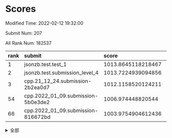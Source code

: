 # Scores

Modified Time: 2022-02-12 19:32:00

Submit Num: 207

All Rank Num: 182537

| rank |               submit               |       score        |       sigma        | pk_num |
| :--- | :--------------------------------- | :----------------- | :----------------- | :----- |
| 1    | jsonzb.test.test_1                 | 1013.8645118218467 | 0.8314859038782397 | 3532   |
| 2    | jsonzb.test.submission_level_4     | 1013.7224939094856 | 0.7705360300960444 | 3527   |
| 3    | cpp.21_12_24.submission-2b2ea0d7   | 1012.1158520124211 | 0.7872845410712035 | 3528   |
| 54   | cpp.2022_01_09.submission-5b0e3de2 | 1006.974448820544  | 0.7337012223274911 | 3521   |
| 66   | cpp.2022_01_09.submission-816672bd | 1003.9754904612436 | 0.7226981471098984 | 3530   |


<details>
<summary>全部</summary>

| rank |                 submit                 |       score        |       sigma        | pk_num |
| :--- | :------------------------------------- | :----------------- | :----------------- | :----- |
| 1    | jsonzb.test.test_1                     | 1013.8645118218467 | 0.8314859038782397 | 3532   |
| 2    | jsonzb.test.submission_level_4         | 1013.7224939094856 | 0.7705360300960444 | 3527   |
| 3    | cpp.21_12_24.submission-2b2ea0d7       | 1012.1158520124211 | 0.7872845410712035 | 3528   |
| 4    | gobigger.level_3.submission_level_3_13 | 1011.2193789297241 | 0.8003577800658901 | 3522   |
| 5    | gobigger.level_3.submission_level_3_2  | 1011.0903569243723 | 0.7804761652828716 | 3520   |
| 6    | gobigger.level_3.submission_level_3_7  | 1011.0498141730429 | 0.7630819669217673 | 3534   |
| 7    | gobigger.level_3.submission_level_3_1  | 1011.0467888403913 | 0.7812016714783228 | 3529   |
| 8    | gobigger.level_3.submission_level_3_21 | 1010.9646327933553 | 0.7459613051032051 | 3518   |
| 9    | gobigger.level_3.submission_level_3_16 | 1010.9079226635749 | 0.7551892516594697 | 3523   |
| 10   | gobigger.level_3.submission_level_3_38 | 1010.8932894203443 | 0.7568714724415992 | 3526   |
| 11   | gobigger.level_3.submission_level_3_40 | 1010.763476922814  | 0.7750685818916775 | 3529   |
| 12   | gobigger.level_3.submission_level_3_10 | 1010.7290601174433 | 0.7628955417495528 | 3530   |
| 13   | gobigger.level_3.submission_level_3_11 | 1010.7172601984577 | 0.7903949153995155 | 3528   |
| 14   | gobigger.level_3.submission_level_3_46 | 1010.7166244686516 | 0.7790293162989578 | 3529   |
| 15   | gobigger.level_3.submission_level_3_41 | 1010.4451909751335 | 0.7567658744180807 | 3525   |
| 16   | gobigger.level_3.submission_level_3_28 | 1010.413387317753  | 0.7497886024994369 | 3529   |
| 17   | gobigger.level_3.submission_level_3_35 | 1010.3870345580942 | 0.7768477687553517 | 3530   |
| 18   | gobigger.level_3.submission_level_3_36 | 1010.3600450352003 | 0.7474034852336938 | 3527   |
| 19   | gobigger.level_3.submission_level_3_37 | 1010.2854386503865 | 0.7726501293370214 | 3531   |
| 20   | gobigger.level_3.submission_level_3_3  | 1010.2369513803052 | 0.7526018798377064 | 3526   |
| 21   | gobigger.level_3.submission_level_3_27 | 1010.197886628512  | 0.7477270038134755 | 3529   |
| 22   | gobigger.level_3.submission_level_3_30 | 1010.1137773544962 | 0.7392033312527195 | 3524   |
| 23   | gobigger.level_3.submission_level_3_26 | 1010.1131906016265 | 0.7425883270881519 | 3526   |
| 24   | gobigger.level_3.submission_level_3_32 | 1010.040167161397  | 0.7660087310909313 | 3531   |
| 25   | gobigger.level_3.submission_level_3_12 | 1009.9725517150133 | 0.7529545999282898 | 3527   |
| 26   | gobigger.level_3.submission_level_3_49 | 1009.8515272763004 | 0.7524348036302302 | 3532   |
| 27   | gobigger.level_3.submission_level_3_5  | 1009.830712315768  | 0.7653613022901029 | 3525   |
| 28   | gobigger.level_3.submission_level_3_39 | 1009.8232210405347 | 0.7647275501896145 | 3526   |
| 29   | gobigger.level_3.submission_level_3_9  | 1009.7801618063792 | 0.7701556043700332 | 3531   |
| 30   | gobigger.level_3.submission_level_3_44 | 1009.7788034691283 | 0.7543433653740909 | 3530   |
| 31   | gobigger.level_3.submission_level_3_14 | 1009.7712740516414 | 0.7528993443140183 | 3531   |
| 32   | gobigger.level_3.submission_level_3_42 | 1009.7393112398394 | 0.7728934349883674 | 3527   |
| 33   | gobigger.level_3.submission_level_3_33 | 1009.7294755927853 | 0.751138944241602  | 3521   |
| 34   | gobigger.level_3.submission_level_3_24 | 1009.7234417069536 | 0.7497494676143567 | 3528   |
| 35   | gobigger.level_3.submission_level_3_23 | 1009.6932643239322 | 0.7582101358365413 | 3523   |
| 36   | gobigger.level_3.submission_level_3_34 | 1009.6420995468042 | 0.7709585168970903 | 3530   |
| 37   | gobigger.level_3.submission_level_3_8  | 1009.6132292155002 | 0.7536449012780507 | 3531   |
| 38   | gobigger.level_3.submission_level_3_6  | 1009.53479375358   | 0.7435106232331855 | 3531   |
| 39   | gobigger.level_3.submission_level_3_48 | 1009.4764508591824 | 0.7435353157601347 | 3527   |
| 40   | gobigger.level_3.submission_level_3_17 | 1009.3773385363627 | 0.7461210556718132 | 3527   |
| 41   | gobigger.level_3.submission_level_3_22 | 1009.3683191457262 | 0.733278979837553  | 3527   |
| 42   | gobigger.level_3.submission_level_3_29 | 1009.3579755380657 | 0.7655009687204789 | 3522   |
| 43   | gobigger.level_3.submission_level_3_18 | 1009.349330870395  | 0.7564375721112262 | 3529   |
| 44   | gobigger.level_3.submission_level_3_0  | 1009.2861324960212 | 0.7484554033980237 | 3529   |
| 45   | gobigger.level_3.submission_level_3_47 | 1009.1879681900749 | 0.7754115724935723 | 3528   |
| 46   | gobigger.level_3.submission_level_3_25 | 1009.1791182313942 | 0.7388305596052581 | 3530   |
| 47   | gobigger.level_3.submission_level_3_45 | 1009.148101304195  | 0.745705748210825  | 3528   |
| 48   | gobigger.level_3.submission_level_3_19 | 1009.0934058728512 | 0.7375561345860527 | 3526   |
| 49   | gobigger.level_3.submission_level_3_20 | 1009.0911122613375 | 0.7466991630037885 | 3528   |
| 50   | gobigger.level_3.submission_level_3_31 | 1009.0274934235507 | 0.735359289805064  | 3532   |
| 51   | gobigger.level_3.submission_level_3_4  | 1009.0033236691158 | 0.7286302111416195 | 3529   |
| 52   | gobigger.level_3.submission_level_3_43 | 1008.9601175743597 | 0.7476075136868262 | 3524   |
| 53   | gobigger.level_3.submission_level_3_15 | 1008.8667077075725 | 0.7514939311511447 | 3527   |
| 54   | cpp.2022_01_09.submission-5b0e3de2     | 1006.974448820544  | 0.7337012223274911 | 3521   |
| 55   | gobigger.level_1.submission_level_1_3  | 1005.2348802842954 | 0.7131640223032731 | 3529   |
| 56   | gobigger.level_1.submission_level_1_43 | 1004.9527295464189 | 0.7209173358535278 | 3525   |
| 57   | gobigger.level_1.submission_level_1_36 | 1004.8641411610589 | 0.7246541931913293 | 3527   |
| 58   | gobigger.level_1.submission_level_1_45 | 1004.5256588183604 | 0.7253975070059241 | 3520   |
| 59   | gobigger.level_1.submission_level_1_44 | 1004.3905067708309 | 0.7159764765950727 | 3525   |
| 60   | gobigger.level_1.submission_level_1_21 | 1004.280516637553  | 0.7192552527596666 | 3529   |
| 61   | gobigger.level_1.submission_level_1_39 | 1004.2276054403562 | 0.7153132855129315 | 3525   |
| 62   | gobigger.level_1.submission_level_1_6  | 1004.2121684282617 | 0.7124206632826187 | 3529   |
| 63   | gobigger.level_1.submission_level_1_47 | 1004.1994957033924 | 0.7233030142493004 | 3528   |
| 64   | gobigger.level_1.submission_level_1_28 | 1004.1027008291031 | 0.7235051522640139 | 3530   |
| 65   | gobigger.level_1.submission_level_1_37 | 1004.083097647105  | 0.7108401484859521 | 3525   |
| 66   | cpp.2022_01_09.submission-816672bd     | 1003.9754904612436 | 0.7226981471098984 | 3530   |
| 67   | gobigger.level_1.submission_level_1_25 | 1003.9097660489749 | 0.7110483232611617 | 3530   |
| 68   | gobigger.level_1.submission_level_1_9  | 1003.9050625001568 | 0.7179590290350681 | 3525   |
| 69   | gobigger.level_1.submission_level_1_5  | 1003.899475807237  | 0.7168293679691552 | 3528   |
| 70   | gobigger.level_1.submission_level_1_15 | 1003.8538682662718 | 0.7122682530207677 | 3531   |
| 71   | gobigger.level_1.submission_level_1_30 | 1003.8054388316872 | 0.732899195997414  | 3529   |
| 72   | gobigger.level_1.submission_level_1_41 | 1003.7851702787399 | 0.7221106949635757 | 3530   |
| 73   | gobigger.level_1.submission_level_1_24 | 1003.7058004341282 | 0.7120511756588357 | 3527   |
| 74   | gobigger.level_1.submission_level_1_49 | 1003.6740091074257 | 0.710549771498204  | 3523   |
| 75   | gobigger.level_1.submission_level_1_27 | 1003.6557368977769 | 0.7081510364548075 | 3528   |
| 76   | gobigger.level_1.submission_level_1_18 | 1003.5348979882363 | 0.7003831434781009 | 3525   |
| 77   | gobigger.level_1.submission_level_1_16 | 1003.3455658843867 | 0.722988667317532  | 3527   |
| 78   | gobigger.level_1.submission_level_1_32 | 1003.3412409249983 | 0.7262070324020065 | 3526   |
| 79   | gobigger.level_1.submission_level_1_11 | 1003.3227532752624 | 0.7131722454831347 | 3526   |
| 80   | gobigger.level_1.submission_level_1_34 | 1003.2860668153133 | 0.7035417757561515 | 3533   |
| 81   | gobigger.level_1.submission_level_1_40 | 1003.2281120815541 | 0.7234697411296037 | 3527   |
| 82   | gobigger.level_1.submission_level_1_33 | 1003.1702766896444 | 0.725253410445753  | 3528   |
| 83   | gobigger.level_1.submission_level_1_10 | 1003.1343443499811 | 0.7216697946391079 | 3529   |
| 84   | gobigger.level_1.submission_level_1_0  | 1003.0933707426088 | 0.7141670113952775 | 3528   |
| 85   | gobigger.level_1.submission_level_1_31 | 1002.9663967428779 | 0.7208780280920343 | 3523   |
| 86   | gobigger.level_1.submission_level_1_22 | 1002.9218428342015 | 0.7153366104458325 | 3527   |
| 87   | gobigger.level_1.submission_level_1_7  | 1002.920587652383  | 0.720261521299792  | 3532   |
| 88   | gobigger.level_1.submission_level_1_23 | 1002.9147292990806 | 0.7157596099938891 | 3521   |
| 89   | gobigger.level_1.submission_level_1_8  | 1002.9057219276445 | 0.7147350565955192 | 3532   |
| 90   | gobigger.level_1.submission_level_1_14 | 1002.8194129414283 | 0.724897022791577  | 3525   |
| 91   | gobigger.level_1.submission_level_1_13 | 1002.7938621883751 | 0.7217065164819155 | 3534   |
| 92   | gobigger.level_1.submission_level_1_42 | 1002.7675804637629 | 0.7074808204727221 | 3525   |
| 93   | gobigger.level_1.submission_level_1_20 | 1002.7374380153609 | 0.7149037921388517 | 3526   |
| 94   | gobigger.level_1.submission_level_1_26 | 1002.6087338032418 | 0.7110804790118255 | 3526   |
| 95   | gobigger.level_1.submission_level_1_48 | 1002.5938391877157 | 0.7276112799496824 | 3527   |
| 96   | gobigger.level_1.submission_level_1_12 | 1002.4666780460217 | 0.7236294658059929 | 3531   |
| 97   | gobigger.level_1.submission_level_1_29 | 1002.4418454144546 | 0.7051847018857854 | 3522   |
| 98   | gobigger.level_1.submission_level_1_17 | 1002.3588294795659 | 0.7077615733712378 | 3528   |
| 99   | gobigger.level_1.submission_level_1_38 | 1002.3482009140993 | 0.7207897337491844 | 3526   |
| 100  | gobigger.level_1.submission_level_1_19 | 1002.2664355052962 | 0.703385818999604  | 3527   |
| 101  | gobigger.level_1.submission_level_1_46 | 1002.1261751764225 | 0.7056632738215376 | 3529   |
| 102  | gobigger.level_1.submission_level_1_1  | 1002.0517692214107 | 0.7200042539512013 | 3527   |
| 103  | gobigger.level_1.submission_level_1_4  | 1001.9659206452645 | 0.7057157143720912 | 3524   |
| 104  | gobigger.level_1.submission_level_1_35 | 1001.8769062612239 | 0.7093010065161022 | 3525   |
| 105  | gobigger.level_1.submission_level_1_2  | 1001.8370832099234 | 0.706920718141238  | 3526   |
| 106  | gobigger.random.submission_random_38   | 996.9599144856585  | 0.7031296325448584 | 3532   |
| 107  | gobigger.random.submission_random_16   | 996.9040994411433  | 0.7103088058233512 | 3528   |
| 108  | gobigger.random.submission_random_45   | 996.8234528600942  | 0.7058759071756082 | 3529   |
| 109  | gobigger.random.submission_random_6    | 996.748171176637   | 0.7061536859315456 | 3529   |
| 110  | gobigger.random.submission_random_21   | 996.6846780955541  | 0.7093554557236271 | 3528   |
| 111  | gobigger.random.submission_random_0    | 996.6733699463899  | 0.7072251127383022 | 3528   |
| 112  | gobigger.random.submission_random_18   | 996.6561467281422  | 0.7025588187548283 | 3526   |
| 113  | gobigger.random.submission_random_43   | 996.6281304826074  | 0.7062905229684888 | 3527   |
| 114  | gobigger.random.submission_random_13   | 996.516783843342   | 0.7002542953596932 | 3528   |
| 115  | gobigger.random.submission_random_30   | 996.4326292433082  | 0.7075380110084358 | 3526   |
| 116  | gobigger.random.submission_random_2    | 996.4058308842078  | 0.7234001899552834 | 3528   |
| 117  | gobigger.random.submission_random_24   | 996.404828506074   | 0.7185950192396423 | 3523   |
| 118  | gobigger.random.submission_random_14   | 996.3957890179995  | 0.7118608956658825 | 3525   |
| 119  | gobigger.random.submission_random_7    | 996.3406835084481  | 0.7097401665495909 | 3531   |
| 120  | gobigger.random.submission_random_26   | 996.253965933667   | 0.7202872397604612 | 3530   |
| 121  | gobigger.random.submission_random_48   | 996.2352100245256  | 0.7060750940714937 | 3526   |
| 122  | gobigger.random.submission_random_44   | 996.2290044465808  | 0.7061087846166784 | 3519   |
| 123  | gobigger.random.submission_random_8    | 996.1988997414813  | 0.7271061325613901 | 3527   |
| 124  | gobigger.random.submission_random_34   | 996.1815667726682  | 0.7231123512586058 | 3523   |
| 125  | gobigger.random.submission_random_46   | 996.1643896347772  | 0.7152064098818409 | 3531   |
| 126  | gobigger.random.submission_random_3    | 996.1585577825198  | 0.7016175762707076 | 3531   |
| 127  | gobigger.random.submission_random_15   | 996.1294271251969  | 0.7138683993601163 | 3525   |
| 128  | gobigger.random.submission_random_36   | 996.0999302304452  | 0.7182926895394054 | 3530   |
| 129  | gobigger.random.submission_random_33   | 996.0632812182083  | 0.6964227752940982 | 3527   |
| 130  | gobigger.random.submission_random_32   | 996.0430754676071  | 0.7185976313356282 | 3523   |
| 131  | gobigger.random.submission_random_25   | 996.038694838208   | 0.7123939251089383 | 3533   |
| 132  | gobigger.random.submission_random_40   | 996.0148812373711  | 0.7065608571040886 | 3524   |
| 133  | gobigger.random.submission_random_37   | 995.9318389226449  | 0.6954067459573152 | 3525   |
| 134  | gobigger.random.submission_random_39   | 995.9085602959633  | 0.7035389723891357 | 3526   |
| 135  | gobigger.random.submission_random_35   | 995.905232699843   | 0.7116029288409735 | 3526   |
| 136  | gobigger.random.submission_random_27   | 995.9033331948555  | 0.7231061259696249 | 3523   |
| 137  | gobigger.random.submission_random_5    | 995.8055930094081  | 0.7196328548288231 | 3528   |
| 138  | gobigger.random.submission_random_12   | 995.7438944291911  | 0.7146326304401454 | 3528   |
| 139  | gobigger.random.submission_random_28   | 995.7312605086609  | 0.7077687816748625 | 3527   |
| 140  | gobigger.random.submission_random_4    | 995.7247049750005  | 0.7136989403050545 | 3531   |
| 141  | gobigger.random.submission_random_20   | 995.7241120269251  | 0.7019863868781474 | 3523   |
| 142  | gobigger.random.submission_random_31   | 995.6873679362295  | 0.7213807346773672 | 3522   |
| 143  | gobigger.random.submission_random_47   | 995.2854813786273  | 0.7375394878854075 | 3526   |
| 144  | gobigger.random.submission_random_9    | 995.2434261758804  | 0.721935777859513  | 3527   |
| 145  | gobigger.random.submission_random_1    | 995.0871022910612  | 0.7206064840056245 | 3529   |
| 146  | gobigger.random.submission_random_49   | 995.0138652977415  | 0.7292773736562245 | 3529   |
| 147  | gobigger.random.submission_random_11   | 995.0058165476787  | 0.7189302643060036 | 3534   |
| 148  | gobigger.random.submission_random_41   | 995.0035449295324  | 0.7189005233576774 | 3524   |
| 149  | gobigger.random.submission_random_22   | 994.9851286914866  | 0.7261303691271971 | 3525   |
| 150  | gobigger.random.submission_random_17   | 994.945987753201   | 0.7270230207415114 | 3531   |
| 151  | gobigger.random.submission_random_23   | 994.8508065129129  | 0.7158424701360617 | 3528   |
| 152  | gobigger.random.submission_random_29   | 994.8176456438591  | 0.7149314590110193 | 3527   |
| 153  | gobigger.random.submission_random_10   | 994.6545125348986  | 0.7075304144329351 | 3526   |
| 154  | gobigger.random.submission_random_19   | 994.5678019337715  | 0.7318588294160109 | 3525   |
| 155  | gobigger.random.submission_random_42   | 994.4323143500745  | 0.7263732889072572 | 3529   |
| 156  | gobigger.level_2.submission_level_2_43 | 994.3324112340008  | 0.7251017075210904 | 3527   |
| 157  | gobigger.level_2.submission_level_2_34 | 994.1950785021688  | 0.7396758852341949 | 3530   |
| 158  | gobigger.level_2.submission_level_2_27 | 994.135885256038   | 0.7474459727459546 | 3527   |
| 159  | gobigger.level_2.submission_level_2_5  | 993.8108727257952  | 0.7382704171949533 | 3535   |
| 160  | gobigger.level_2.submission_level_2_14 | 993.3527668877049  | 0.7248766501595986 | 3523   |
| 161  | gobigger.level_2.submission_level_2_1  | 993.1931146051637  | 0.7280653601689105 | 3525   |
| 162  | gobigger.level_2.submission_level_2_17 | 993.1220388135823  | 0.7318949454974554 | 3528   |
| 163  | gobigger.level_2.submission_level_2_47 | 992.9896057976077  | 0.7358601966397366 | 3532   |
| 164  | gobigger.level_2.submission_level_2_38 | 992.978426397889   | 0.722605767186155  | 3520   |
| 165  | gobigger.level_2.submission_level_2_4  | 992.8331784243579  | 0.7518086814432178 | 3529   |
| 166  | gobigger.level_2.submission_level_2_18 | 992.798331755467   | 0.7279213794597341 | 3527   |
| 167  | gobigger.level_2.submission_level_2_2  | 992.6256357603224  | 0.7334358637769195 | 3522   |
| 168  | gobigger.level_2.submission_level_2_46 | 992.6194429408948  | 0.7518758117463675 | 3524   |
| 169  | gobigger.level_2.submission_level_2_31 | 992.5492664228082  | 0.73369118316278   | 3531   |
| 170  | gobigger.level_2.submission_level_2_45 | 992.4702638907945  | 0.7394614143775177 | 3530   |
| 171  | gobigger.level_2.submission_level_2_23 | 992.4228372525351  | 0.7491206924816186 | 3527   |
| 172  | gobigger.level_2.submission_level_2_40 | 992.3667598391547  | 0.7375545034775137 | 3529   |
| 173  | gobigger.level_2.submission_level_2_28 | 992.3608781566522  | 0.7554214454965045 | 3528   |
| 174  | gobigger.level_2.submission_level_2_48 | 992.3094534587243  | 0.7448541735619088 | 3526   |
| 175  | gobigger.level_2.submission_level_2_7  | 992.2715463178881  | 0.7517092220974221 | 3528   |
| 176  | gobigger.level_2.submission_level_2_20 | 992.2632815957468  | 0.731239113934603  | 3531   |
| 177  | gobigger.level_2.submission_level_2_39 | 992.2559609062187  | 0.7427776679632973 | 3532   |
| 178  | gobigger.level_2.submission_level_2_24 | 992.2152274486883  | 0.7321620620991687 | 3527   |
| 179  | gobigger.level_2.submission_level_2_32 | 992.1899616213103  | 0.7253447178799066 | 3524   |
| 180  | gobigger.level_2.submission_level_2_21 | 992.1837545734525  | 0.7350177510139458 | 3530   |
| 181  | gobigger.level_2.submission_level_2_42 | 992.0909663602665  | 0.7329098770000222 | 3526   |
| 182  | gobigger.level_2.submission_level_2_36 | 991.9705914975823  | 0.7381559050469805 | 3525   |
| 183  | gobigger.level_2.submission_level_2_19 | 991.7461860268478  | 0.7493052910234907 | 3527   |
| 184  | gobigger.level_2.submission_level_2_26 | 991.7351368651774  | 0.7575805609711875 | 3526   |
| 185  | gobigger.level_2.submission_level_2_0  | 991.7228558037124  | 0.7377470125032156 | 3533   |
| 186  | gobigger.level_2.submission_level_2_10 | 991.7174022106171  | 0.7539699165555142 | 3532   |
| 187  | gobigger.level_2.submission_level_2_9  | 991.7019605235882  | 0.7303956176425059 | 3529   |
| 188  | gobigger.level_2.submission_level_2_8  | 991.6714538602328  | 0.7476513434465483 | 3524   |
| 189  | gobigger.level_2.submission_level_2_11 | 991.5780777781142  | 0.7564364578252712 | 3528   |
| 190  | gobigger.level_2.submission_level_2_12 | 991.5132863850869  | 0.7593454383898385 | 3529   |
| 191  | gobigger.level_2.submission_level_2_16 | 991.474445794831   | 0.7374319601114642 | 3527   |
| 192  | gobigger.level_2.submission_level_2_35 | 991.4524259553949  | 0.7521909979361893 | 3528   |
| 193  | gobigger.level_2.submission_level_2_25 | 991.3581896993644  | 0.7494951998199653 | 3528   |
| 194  | gobigger.level_2.submission_level_2_44 | 991.3419593803366  | 0.75348136208669   | 3530   |
| 195  | gobigger.level_2.submission_level_2_37 | 991.2615761447806  | 0.7556803506458784 | 3528   |
| 196  | gobigger.level_2.submission_level_2_30 | 991.2305809452199  | 0.746071033392092  | 3524   |
| 197  | gobigger.level_2.submission_level_2_22 | 991.2263254033612  | 0.7734959240805432 | 3523   |
| 198  | gobigger.level_2.submission_level_2_33 | 990.825290126789   | 0.751291210429855  | 3529   |
| 199  | gobigger.level_2.submission_level_2_29 | 990.7822415863947  | 0.7714755904882027 | 3529   |
| 200  | gobigger.level_2.submission_level_2_49 | 990.770589521596   | 0.7535537981825589 | 3527   |
| 201  | gobigger.level_2.submission_level_2_6  | 990.4531447365504  | 0.7464182470274304 | 3525   |
| 202  | gobigger.level_2.submission_level_2_3  | 990.2292471515138  | 0.7597786167174753 | 3530   |
| 203  | gobigger.level_2.submission_level_2_15 | 990.1596648195273  | 0.7564904204033807 | 3523   |
| 204  | gobigger.level_2.submission_level_2_41 | 989.9876445489215  | 0.7736275330046294 | 3529   |
| 205  | gobigger.level_2.submission_level_2_13 | 989.9634796453792  | 0.8026933412099112 | 3528   |
| 206  | gobigger.none.submission_none_1        | 979.3852217445185  | 1.1883195563648608 | 3529   |
| 207  | gobigger.none.submission_none_0        | 975.6409058213013  | 1.46488747002074   | 3522   |

</details>